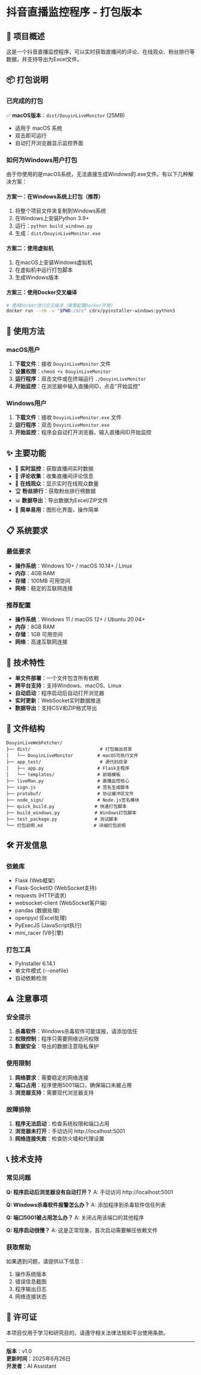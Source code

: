 # 抖音直播监控程序 - 打包版本

## 🎯 项目概述

这是一个抖音直播监控程序，可以实时获取直播间的评论、在线观众、粉丝排行等数据，并支持导出为Excel文件。

## 📦 打包说明

### 已完成的打包

✅ **macOS版本**：`dist/DouyinLiveMonitor` (25MB)
- 适用于 macOS 系统
- 双击即可运行
- 自动打开浏览器显示监控界面

### 如何为Windows用户打包

由于你使用的是macOS系统，无法直接生成Windows的.exe文件。有以下几种解决方案：

#### 方案一：在Windows系统上打包（推荐）

1. 将整个项目文件夹复制到Windows系统
2. 在Windows上安装Python 3.9+
3. 运行：`python build_windows.py`
4. 生成：`dist/DouyinLiveMonitor.exe`

#### 方案二：使用虚拟机

1. 在macOS上安装Windows虚拟机
2. 在虚拟机中运行打包脚本
3. 生成Windows版本

#### 方案三：使用Docker交叉编译

```bash
# 使用Docker进行交叉编译（需要配置Docker环境）
docker run --rm -v "$PWD:/src" cdrx/pyinstaller-windows:python3
```

## 🚀 使用方法

### macOS用户

1. **下载文件**：接收 `DouyinLiveMonitor` 文件
2. **设置权限**：`chmod +x DouyinLiveMonitor`
3. **运行程序**：双击文件或在终端运行 `./DouyinLiveMonitor`
4. **开始监控**：在浏览器中输入直播间ID，点击"开始监控"

### Windows用户

1. **下载文件**：接收 `DouyinLiveMonitor.exe` 文件
2. **运行程序**：双击 `DouyinLiveMonitor.exe`
3. **开始监控**：程序会自动打开浏览器，输入直播间ID开始监控

## ✨ 主要功能

- 🔴 **实时监控**：获取直播间实时数据
- 💬 **评论收集**：收集直播间评论信息
- 👥 **在线观众**：显示实时在线观众数量
- 🏆 **粉丝排行**：获取粉丝排行榜数据
- 📊 **数据导出**：导出数据为Excel/ZIP文件
- 🎯 **简单易用**：图形化界面，操作简单

## 📋 系统要求

### 最低要求
- **操作系统**：Windows 10+ / macOS 10.14+ / Linux
- **内存**：4GB RAM
- **存储**：100MB 可用空间
- **网络**：稳定的互联网连接

### 推荐配置
- **操作系统**：Windows 11 / macOS 12+ / Ubuntu 20.04+
- **内存**：8GB RAM
- **存储**：1GB 可用空间
- **网络**：高速互联网连接

## 🔧 技术特性

- **单文件部署**：一个文件包含所有依赖
- **跨平台支持**：支持Windows、macOS、Linux
- **自动启动**：程序启动后自动打开浏览器
- **实时更新**：WebSocket实时数据推送
- **数据导出**：支持CSV和ZIP格式导出

## 📁 文件结构

```
DouyinLiveWebFetcher/
├── dist/                          # 打包输出目录
│   └── DouyinLiveMonitor         # macOS可执行文件
├── app_test/                      # 源代码目录
│   ├── app.py                    # Flask主程序
│   └── templates/                # 前端模板
├── liveMan.py                    # 直播监控核心
├── sign.js                       # 签名生成脚本
├── protobuf/                     # 协议缓冲区文件
├── node_sign/                    # Node.js签名模块
├── quick_build.py               # 快速打包脚本
├── build_windows.py             # Windows打包脚本
├── test_package.py              # 测试脚本
└── 打包说明.md                   # 详细打包说明
```

## 🛠️ 开发信息

### 依赖库
- Flask (Web框架)
- Flask-SocketIO (WebSocket支持)
- requests (HTTP请求)
- websocket-client (WebSocket客户端)
- pandas (数据处理)
- openpyxl (Excel处理)
- PyExecJS (JavaScript执行)
- mini_racer (V8引擎)

### 打包工具
- PyInstaller 6.14.1
- 单文件模式 (--onefile)
- 自动依赖检测

## ⚠️ 注意事项

### 安全提示
1. **杀毒软件**：Windows杀毒软件可能误报，请添加信任
2. **权限控制**：程序只需要网络访问权限
3. **数据安全**：导出的数据注意隐私保护

### 使用限制
1. **网络要求**：需要稳定的网络连接
2. **端口占用**：程序使用5001端口，确保端口未被占用
3. **浏览器支持**：需要现代浏览器支持

### 故障排除
1. **程序无法启动**：检查系统权限和端口占用
2. **浏览器未打开**：手动访问 http://localhost:5001
3. **网络连接失败**：检查防火墙和代理设置

## 📞 技术支持

### 常见问题

**Q: 程序启动后浏览器没有自动打开？**
A: 手动访问 http://localhost:5001

**Q: Windows杀毒软件报警怎么办？**
A: 添加程序到杀毒软件信任列表

**Q: 端口5001被占用怎么办？**
A: 关闭占用该端口的其他程序

**Q: 程序启动很慢？**
A: 这是正常现象，首次启动需要解压依赖文件

### 获取帮助

如果遇到问题，请提供以下信息：
1. 操作系统版本
2. 错误信息截图
3. 程序输出日志
4. 网络连接状态

## 📄 许可证

本项目仅用于学习和研究目的，请遵守相关法律法规和平台使用条款。

---

**版本**：v1.0  
**更新时间**：2025年6月26日  
**开发者**：AI Assistant 